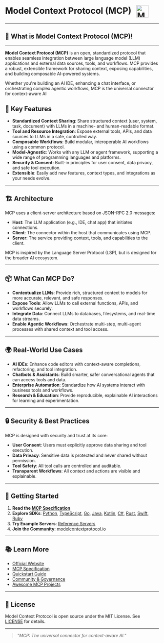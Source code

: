 # Model Context Protocol (MCP) <img src="https://raw.githubusercontent.com/modelcontextprotocol/docs/main/favicon.svg" alt="MCP Logo" height="40" style="vertical-align:middle; margin-left:10px;"/>

---

## 🚀 What is Model Context Protocol (MCP)!
---

**Model Context Protocol (MCP)** is an open, standardized protocol that enables seamless integration between large language model (LLM) applications and external data sources, tools, and workflows. MCP provides a robust, extensible framework for sharing context, exposing capabilities, and building composable AI-powered systems.

Whether you're building an AI IDE, enhancing a chat interface, or orchestrating complex agentic workflows, MCP is the universal connector for context-aware AI

## 🧩 Key Features

- **Standardized Context Sharing**: Share structured context (user, system, task, document) with LLMs in a machine- and human-readable format.
- **Tool and Resource Integration**: Expose external tools, APIs, and data sources to LLMs in a safe, controlled way.
- **Composable Workflows**: Build modular, interoperable AI workflows using a common protocol.
- **Model-Agnostic**: Works with any LLM or agent framework, supporting a wide range of programming languages and platforms.
- **Security & Consent**: Built-in principles for user consent, data privacy, and safe tool execution.
- **Extensible**: Easily add new features, context types, and integrations as your needs evolve.

---

## 🏗️ Architecture

MCP uses a client-server architecture based on JSON-RPC 2.0 messages:

- **Host**: The LLM application (e.g., IDE, chat app) that initiates connections.
- **Client**: The connector within the host that communicates using MCP.
- **Server**: The service providing context, tools, and capabilities to the client.

MCP is inspired by the Language Server Protocol (LSP), but is designed for the broader AI ecosystem.

---

## 📦 What Can MCP Do?

- **Contextualize LLMs**: Provide rich, structured context to models for more accurate, relevant, and safe responses.
- **Expose Tools**: Allow LLMs to call external functions, APIs, and workflows securely.
- **Integrate Data**: Connect LLMs to databases, filesystems, and real-time data streams.
- **Enable Agentic Workflows**: Orchestrate multi-step, multi-agent processes with shared context and tool access.

---

## 🌍 Real-World Use Cases

- **AI IDEs**: Enhance code editors with context-aware completions, refactoring, and tool integration.
- **Chatbots & Assistants**: Build smarter, safer conversational agents that can access tools and data.
- **Enterprise Automation**: Standardize how AI systems interact with business tools and workflows.
- **Research & Education**: Provide reproducible, explainable AI interactions for learning and experimentation.

---

## 🔒 Security & Best Practices

MCP is designed with security and trust at its core:

- **User Consent**: Users must explicitly approve data sharing and tool execution.
- **Data Privacy**: Sensitive data is protected and never shared without permission.
- **Tool Safety**: All tool calls are controlled and auditable.
- **Transparent Workflows**: All context and actions are visible and explainable.

---

## 🏁 Getting Started

1. **Read the [MCP Specification](https://spec.modelcontextprotocol.io/specification/)**
2. **Explore SDKs**: [Python](https://github.com/modelcontextprotocol/python-sdk), [TypeScript](https://github.com/modelcontextprotocol/typescript-sdk), [Go](https://github.com/modelcontextprotocol/go-sdk), [Java](https://github.com/modelcontextprotocol/java-sdk), [Kotlin](https://github.com/modelcontextprotocol/kotlin-sdk), [C#](https://github.com/modelcontextprotocol/csharp-sdk), [Rust](https://github.com/modelcontextprotocol/rust-sdk), [Swift](https://github.com/modelcontextprotocol/swift-sdk), [Ruby](https://github.com/modelcontextprotocol/ruby-sdk)
3. **Try Example Servers**: [Reference Servers](https://github.com/modelcontextprotocol/servers)
4. **Join the Community**: [modelcontextprotocol.io](https://modelcontextprotocol.io)

---

## 📚 Learn More

- [Official Website](https://modelcontextprotocol.io)
- [MCP Specification](https://spec.modelcontextprotocol.io/specification/)
- [Quickstart Guide](https://modelcontextprotocol.io/quickstart)
- [Community & Governance](https://modelcontextprotocol.io/community)
- [Awesome MCP Projects](https://github.com/modelcontextprotocol/awesome)

---

## 📝 License

Model Context Protocol is open source under the MIT License. See [LICENSE](https://github.com/modelcontextprotocol/modelcontextprotocol/blob/main/LICENSE) for details.

---

> _"MCP: The universal connector for context-aware AI."_
